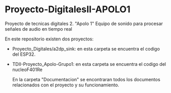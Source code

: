 # Proyecto-DigitalesII-APOLO1
Proyecto de tecnicas digitales 2. "Apolo 1" Equipo de sonido para procesar señales de audio en tiempo real

En este repositorio existen dos proyectos:
* Proyecto_Digitales/a2dp_sink: en esta carpeta se encuentra el codigo del ESP32.
* TDII-Proyecto_Apolo-Grupo1: en esta carpeta se encuentra el codigo del nucleoF401Re

  En la carpeta "Documentacion" se encontraran todos los documentos relacionados con el proyecto y su funcionamiento.
  
  
